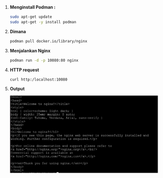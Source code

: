 1. **Menginstall Podman :**
    ```bash
    sudo apt-get update
    sudo apt-get -y install podman
2. **Dimana**
    ```bash
    podman pull docker.io/library/nginx

3. **Menjalankan Nginx**
    ```bash
    podman run -d -p 10080:80 nginx

4. **HTTP request**
    ```bash
    curl http:/localhost:10080

5. **Output**

   ![alt text](image.png)
